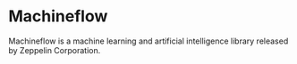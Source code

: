 # Machineflow
Machineflow is a machine learning and artificial intelligence library released by Zeppelin Corporation.
